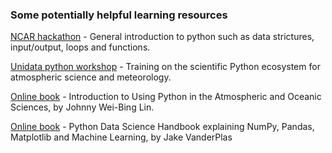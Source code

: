 ### Some potentially helpful learning resources

[NCAR hackathon](https://ncar-hackathons.github.io/python-general/intro) - General introduction to python such as data strictures, input/output, loops and functions.

[Unidata python workshop](https://unidata.github.io/python-training/workshop/workshop-intro/) - Training on the scientific Python ecosystem for atmospheric science and meteorology.

[Online book](https://www.johnny-lin.com/pyintro/) - Introduction to Using Python in the Atmospheric and Oceanic Sciences, by Johnny Wei-Bing Lin.

[Online book](https://jakevdp.github.io/PythonDataScienceHandbook/index.html) - Python Data Science Handbook explaining NumPy, Pandas, Matplotlib and Machine Learning, by Jake VanderPlas


